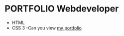 # PORTFOLIO Webdeveloper
- HTML
- CSS 3
-Can you view
[my portfolio](https://timashamal.github.io/portfolio/)
